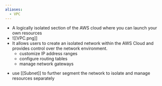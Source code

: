 ```yaml
---
aliases:
  - VPC
---
```

* A logically isolated section of the AWS cloud where you can launch your own resources
* ![[VPC.png]]
* It allows users to create an isolated network within the AWS Cloud and provides control over the network environment.  
	* customize IP address ranges
	- configure routing tables
	- manage network gateways 
- use [[Subnet]] to further segment the network to isolate and manage resources separately  